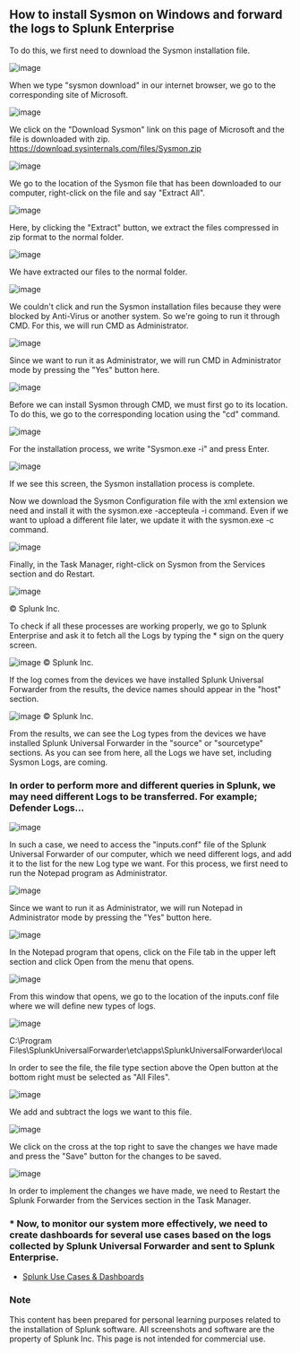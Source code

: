 ## How to install Sysmon on Windows and forward the logs to Splunk Enterprise

To do this, we first need to download the Sysmon installation file.

![image](https://github.com/user-attachments/assets/1b4609b5-eb3f-45ab-9501-00f62ac194cd)

When we type "sysmon download" in our internet browser, we go to the corresponding site of Microsoft.

![image](https://github.com/user-attachments/assets/18034b9a-7ae6-47cc-80dd-a5149d287fc3)

We click on the "Download Sysmon" link on this page of Microsoft and the file is downloaded with zip.
https://download.sysinternals.com/files/Sysmon.zip

![image](https://github.com/user-attachments/assets/8f748ba6-c97b-49a5-96d8-996160dad948)

We go to the location of the Sysmon file that has been downloaded to our computer, right-click on the file and say "Extract All".

![image](https://github.com/user-attachments/assets/10418c98-c6ce-4989-b603-ca3c51da51f8)

Here, by clicking the "Extract" button, we extract the files compressed in zip format to the normal folder.

![image](https://github.com/user-attachments/assets/ced5de56-4c4e-4b45-b643-7192faf74276)

 We have extracted our files to the normal folder.

![image](https://github.com/user-attachments/assets/f710babd-8312-417f-91fc-473fcd294edb)

We couldn't click and run the Sysmon installation files because they were blocked by Anti-Virus or another system. So we're going to run it through CMD. For this,  we will run CMD as Administrator.

![image](https://github.com/user-attachments/assets/92383c24-af6d-471f-adfd-eaaa89b3ab76)

Since we want to run it as Administrator, we will run CMD in Administrator mode by pressing the "Yes" button here.

![image](https://github.com/user-attachments/assets/d7441982-1612-4151-8ef5-4e635b1e75f1)

Before we can install Sysmon through CMD, we must first go to its location. To do this, we go to the corresponding location using the "cd" command.

![image](https://github.com/user-attachments/assets/8a9efc03-c81c-4c6f-939d-0bf74a64d548)

For the installation process, we write "Sysmon.exe -i" and press Enter.

![image](https://github.com/user-attachments/assets/fb3a6c76-f019-4112-a3ab-792b444bf87d)

If we see this screen, the Sysmon installation process is complete.

Now we download the Sysmon Configuration  file with the xml extension we need and install it with the sysmon.exe -accepteula -i <file name> command. Even if we want to upload a different file later, we  update it with the sysmon.exe -c <new file name> command.

![image](https://github.com/user-attachments/assets/2a1b2b71-47b2-4ef4-a185-2b32510c420e)

Finally,  in the Task Manager, right-click on Sysmon from the Services section  and do Restart.

![image](https://github.com/user-attachments/assets/476110ee-8d37-4a81-a043-53e5641fd25f) 

© Splunk Inc.

To check if all these processes are working properly, we go to Splunk Enterprise and  ask it to fetch all the Logs by typing the * sign on the query screen.

![image](https://github.com/user-attachments/assets/b0a7876d-ec5b-4f38-8fc7-cb76cd45d8d8) © Splunk Inc.

 If the log comes from the devices we have installed Splunk Universal Forwarder from the results, the device names should appear in the "host" section.

![image](https://github.com/user-attachments/assets/c439c1e4-4816-4210-8eb2-828f686ff73a) © Splunk Inc.

 From the results, we can see the Log types from the devices we have installed Splunk Universal Forwarder in the "source" or "sourcetype" sections. As you can see from here, all the Logs we have set, including Sysmon Logs, are coming.


### In  order to perform more and different queries in Splunk, we may need different Logs to be transferred. For example; Defender Logs...

![image](https://github.com/user-attachments/assets/c3daa624-070d-4b96-abe8-1e586b0de5a3)

In such a case, we need to access the "inputs.conf" file of the Splunk Universal Forwarder of our computer, which we need different logs, and add it to the list for the new Log type we want.
For this process, we first need to run the Notepad program as Administrator. 

![image](https://github.com/user-attachments/assets/aa265a44-26d2-467b-9d5a-b0e0a27ce0c5)

Since we want to run it as Administrator, we will run Notepad in Administrator mode by pressing the "Yes" button here.

![image](https://github.com/user-attachments/assets/d3385f73-1eb3-4f5d-b812-7085fe9eeec1)

In the Notepad program that opens, click on the File tab in the upper left section  and click Open from the menu that opens.

![image](https://github.com/user-attachments/assets/ee6dd3a0-cad8-40aa-83b5-c6843c359ad3)

From this window that opens, we go to the location of the inputs.conf file where we will define new types of logs.

![image](https://github.com/user-attachments/assets/7fa47c02-b0bb-45f7-ad8e-2e0728ae836a)

C:\Program Files\SplunkUniversalForwarder\etc\apps\SplunkUniversalForwarder\local

In order to see the file, the file type section above the Open button at the bottom right must be selected as "All Files".

![image](https://github.com/user-attachments/assets/95a98c04-349a-4e6a-b1aa-dc9a77020b44)

We add and subtract the logs we want to this file.

![image](https://github.com/user-attachments/assets/f0ea5c8a-139b-45fe-b23d-50c4314db0d7)

We click on the cross at the top right to save the changes we have made and press the "Save" button for the changes to be saved.

![image](https://github.com/user-attachments/assets/24003f1f-1e92-43af-966c-d3d1c5015f52)

In order to implement the changes we have made, we need to Restart the Splunk Forwarder from the Services section in the Task Manager.

### * Now, to monitor our system more effectively, we need to create dashboards for several use cases based on the logs collected by Splunk Universal Forwarder and sent to Splunk Enterprise.

- [Splunk Use Cases & Dashboards](https://github.com/ademataydir/splunk-use-cases)

### Note
This content has been prepared for personal learning purposes related to the installation of Splunk software. All screenshots and software are the property of Splunk Inc. This page is not intended for commercial use.
